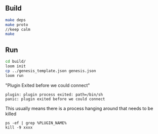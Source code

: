 
## Build
```bash
make deps
make proto
//keep calm
make
```

## Run
```bash
cd build/
loom init
cp ../genesis_template.json genesis.json 
loom run
```





"Plugin Exited before we could connect"
```
plugin: plugin process exited: path=/bin/sh
panic: plugin exited before we could connect
```
This usually means there is a process hanging around that needs to be killed
```
ps -ef | grep %PLUGIN_NAME%
kill -9 xxxx 
```
